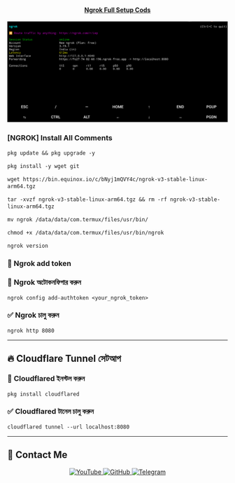 <h4 align="center"><u>Ngrok Full Setup Cods</u></h4>

![Hack page and get images](https://raw.githubusercontent.com/Masterdas/Ngrok/refs/heads/main/PNG/Screenshot_2025_0219_165206.png)

### [NGROK] Install All Comments


```
pkg update && pkg upgrade -y
```
```
pkg install -y wget git
```
```
wget https://bin.equinox.io/c/bNyj1mQVY4c/ngrok-v3-stable-linux-arm64.tgz
```
```
tar -xvzf ngrok-v3-stable-linux-arm64.tgz && rm -rf ngrok-v3-stable-linux-arm64.tgz
```
```
mv ngrok /data/data/com.termux/files/usr/bin/
```
```
chmod +x /data/data/com.termux/files/usr/bin/ngrok
```
```
ngrok version
```


### 📌 Ngrok add token
### 🔹 **Ngrok অটোকনফিগার করুন**
```
ngrok config add-authtoken <your_ngrok_token>
```

### ✅ **Ngrok চালু করুন**
```
ngrok http 8080
```

---

## 🔥 **Cloudflare Tunnel সেটআপ**

### 🔹 **Cloudflared ইনস্টল করুন**
```
pkg install cloudflared
```

### ✅ **Cloudflared টানেল চালু করুন**
```
cloudflared tunnel --url localhost:8080
```
---

## 📌 Contact Me  
<p align="center">
  <a href="https://youtube.com/@appshaktibangla">
    <img src="https://img.shields.io/badge/YouTube-FF0000?style=for-the-badge&logo=youtube&logoColor=white" alt="YouTube">
  </a>
  <a href="https://github.com/Masterdas?tab=repositories">
    <img src="https://img.shields.io/badge/GitHub-000000?style=for-the-badge&logo=github&logoColor=white" alt="GitHub">
  </a>
  <a href="https://t.me/masterdas000">
    <img src="https://img.shields.io/badge/Telegram-26A5E4?style=for-the-badge&logo=telegram&logoColor=white" alt="Telegram">
  </a>
</p>
